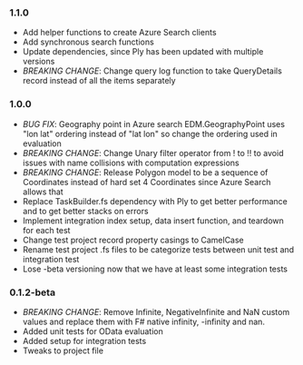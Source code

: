 ### 1.1.0

- Add helper functions to create Azure Search clients
- Add synchronous search functions
- Update dependencies, since Ply has been updated with multiple versions
- *BREAKING CHANGE*: Change query log function to take QueryDetails record instead of all the items separately


### 1.0.0

- *BUG FIX*: Geography point in Azure search EDM.GeographyPoint uses "lon lat" ordering instead of "lat lon" so change the ordering used in evaluation
- *BREAKING CHANGE*: Change Unary filter operator from ! to !! to avoid issues with name collisions with computation expressions
- *BREAKING CHANGE*: Release Polygon model to be a sequence of Coordinates instead of hard set 4 Coordinates since Azure Search allows that
- Replace TaskBuilder.fs dependency with Ply to get better performance and to get better stacks on errors
- Implement integration index setup, data insert function, and teardown for each test
- Change test project record property casings to CamelCase
- Rename test project .fs files to be categorize tests between unit test and integration test
- Lose -beta versioning now that we have at least some integration tests


### 0.1.2-beta

- *BREAKING CHANGE*: Remove Infinite, NegativeInfinite and NaN custom values and replace them with F# native infinity, -infinity and nan.
- Added unit tests for OData evaluation
- Added setup for integration tests
- Tweaks to project file